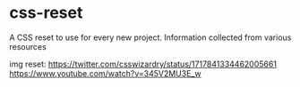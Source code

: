 # css-reset
A CSS reset to use for every new project. Information collected from various resources


img reset:
https://twitter.com/csswizardry/status/1717841334462005661
https://www.youtube.com/watch?v=345V2MU3E_w

